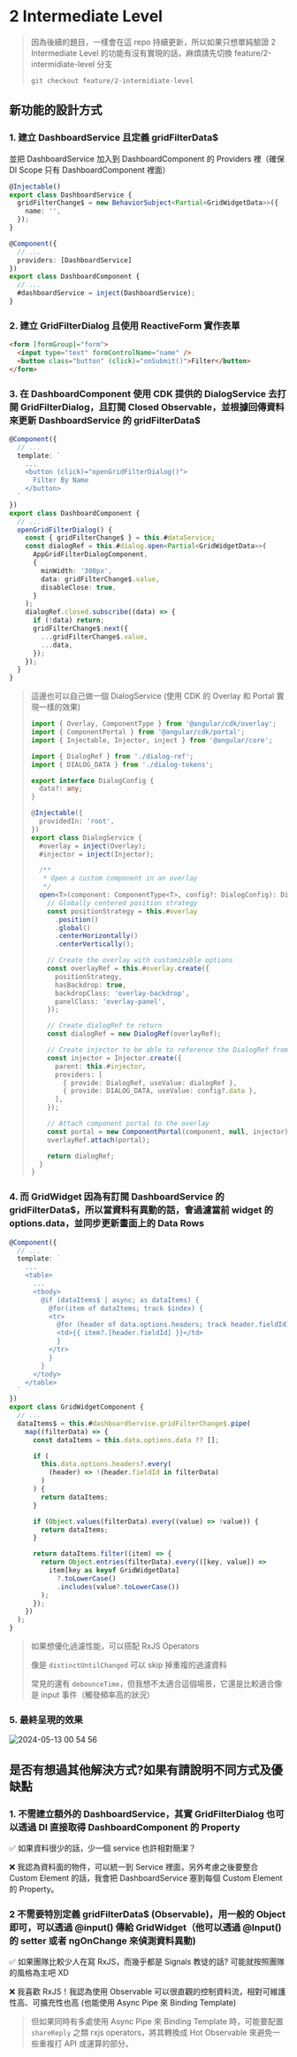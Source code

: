 # 2 Intermediate Level

> 因為後續的題目，一樣會在這 repo 持續更新，所以如果只想單純驗證 2 Intermediate Level
 的功能有沒有實現的話，麻煩請先切換 feature/2-intermidiate-level 分支
> ```
> git checkout feature/2-intermidiate-level
> ```

## 新功能的設計方式

### 1. 建立 DashboardService 且定義 gridFilterData$

並把 DashboardService 加入到 DashboardComponent 的 Providers 裡（確保 DI Scope 只有 DashboardComponent 裡面）

```typescript
@Injectable()
export class DashboardService {
  gridFilterChange$ = new BehaviorSubject<Partial<GridWidgetData>>({
    name: '',
  });
}

@Component({
  // ...
  providers: [DashboardService]
})
export class DashboardComponent {
  // ...
  #dashboardService = inject(DashboardService);
}
```

### 2. 建立 GridFilterDialog 且使用 ReactiveForm 實作表單

```html
<form [formGroup]="form">
  <input type="text" formControlName="name" />
  <button class="button" (click)="onSubmit()">Filter</button>
</form>
```

### 3. 在 DashboardComponent 使用 CDK 提供的 DialogService 去打開 GridFilterDialog，且訂閱 Closed Observable，並根據回傳資料來更新 DashboardService 的 gridFilterData$

```typescript
@Component({
  // ...
  template: `
    ...
    <button (click)="openGridFilterDialog()">
      Filter By Name
    </button>
  `
})
export class DashboardComponent {
  // ...
  openGridFilterDialog() {
    const { gridFilterChange$ } = this.#dataService;
    const dialogRef = this.#dialog.open<Partial<GridWidgetData>>(
      AppGridFilterDialogComponent,
      {
        minWidth: '300px',
        data: gridFilterChange$.value,
        disableClose: true,
      }
    );
    dialogRef.closed.subscribe((data) => {
      if (!data) return;
      gridFilterChange$.next({
        ...gridFilterChange$.value,
        ...data,
      });
    });
  }
}
```

> 這邊也可以自己做一個 DialogService (使用 CDK 的 Overlay 和 Portal 實現一樣的效果)
> ```typescript
> import { Overlay, ComponentType } from '@angular/cdk/overlay';
> import { ComponentPortal } from '@angular/cdk/portal';
> import { Injectable, Injector, inject } from '@angular/core';
> 
> import { DialogRef } from './dialog-ref';
> import { DIALOG_DATA } from './dialog-tokens';
> 
> export interface DialogConfig {
>   data?: any;
> }
> 
> @Injectable({
>   providedIn: 'root',
> })
> export class DialogService {
>   #overlay = inject(Overlay);
>   #injector = inject(Injector);
> 
>   /**
>    * Open a custom component in an overlay
>    */
>   open<T>(component: ComponentType<T>, config?: DialogConfig): DialogRef {
>     // Globally centered position strategy
>     const positionStrategy = this.#overlay
>       .position()
>       .global()
>       .centerHorizontally()
>       .centerVertically();
> 
>     // Create the overlay with customizable options
>     const overlayRef = this.#overlay.create({
>       positionStrategy,
>       hasBackdrop: true,
>       backdropClass: 'overlay-backdrop',
>       panelClass: 'overlay-panel',
>     });
> 
>     // Create dialogRef to return
>     const dialogRef = new DialogRef(overlayRef);
> 
>     // Create injector to be able to reference the DialogRef from within the component
>     const injector = Injector.create({
>       parent: this.#injector,
>       providers: [
>         { provide: DialogRef, useValue: dialogRef },
>         { provide: DIALOG_DATA, useValue: config?.data },
>       ],
>     });
> 
>     // Attach component portal to the overlay
>     const portal = new ComponentPortal(component, null, injector);
>     overlayRef.attach(portal);
> 
>     return dialogRef;
>   }
> }
> ```

### 4. 而 GridWidget 因為有訂閱 DashboardService 的 gridFilterData$，所以當資料有異動的話，會過濾當前 widget 的 options.data，並同步更新畫面上的 Data Rows

```typescript
@Component({
  // ...
  template: `
    ...
    <table>
      ...
      <tbody>
        @if (dataItems$ | async; as dataItems) {
          @for(item of dataItems; track $index) {
          <tr>
            @for (header of data.options.headers; track header.fieldId) {
            <td>{{ item?.[header.fieldId] }}</td>
            }
          </tr>
          }
        }
      </tody>
    </table>
  `
})
export class GridWidgetComponent {
  // ...
  dataItems$ = this.#dashboardService.gridFilterChange$.pipe(
    map((filterData) => {
      const dataItems = this.data.options.data ?? [];

      if (
        this.data.options.headers?.every(
          (header) => !(header.fieldId in filterData)
        )
      ) {
        return dataItems;
      }

      if (Object.values(filterData).every((value) => !value)) {
        return dataItems;
      }

      return dataItems.filter((item) => {
        return Object.entries(filterData).every(([key, value]) =>
          item[key as keyof GridWidgetData]
            ?.toLowerCase()
            .includes(value?.toLowerCase())
        );
      });
    })
  );
}
```

> 如果想優化過濾性能，可以搭配 RxJS Operators
> 
> 像是 `distinctUntilChanged` 可以 skip 掉重複的過濾資料
>
> 常見的還有 `debounceTime`，但我想不太適合這個場景，它還是比較適合像是 input 事件（觸發頻率高的狀況）

### 5. 最終呈現的效果

![2024-05-13 00 54 56](https://github.com/SHANG-TING/TSMC-DAPD2-03-Interview-Project/assets/12579766/f90b34a1-a225-48d1-bf50-6b40679cae03)

## 是否有想過其他解決方式?如果有請說明不同方式及優缺點

### 1. 不需建立額外的 DashboardService，其實 GridFilterDialog 也可以透過 DI 直接取得 DashboardComponent 的 Property

✅ 如果資料很少的話，少一個 service 也許相對簡潔？

❌ 我認為資料面的物件，可以統一到 Service 裡面，另外考慮之後要整合 Custom Element 的話，我會把 DashboardService 塞到每個 Custom Element 的 Property。

### 2 不需要特別定義 gridFilterData$ (Observable)，用一般的 Object 即可，可以透過 @input() 傳給 GridWidget（他可以透過 @Input() 的 setter 或者 ngOnChange 來偵測資料異動)

✅ 如果團隊比較少人在寫 RxJS，而幾乎都是 Signals 教徒的話? 可能就按照團隊的風格為主吧 XD

❌ 我喜歡 RxJS！我認為使用 Observable 可以很直觀的控制資料流，相對可維護性高、可擴充性也高 (也能使用 Async Pipe 來 Binding Template)

> 但如果同時有多處使用 Async Pipe 來 Binding Template 時，可能要配置 `shareReply` 之類 rxjs operators，將其轉換成 Hot Observable 來避免一些重複打 API 或運算的部分。
